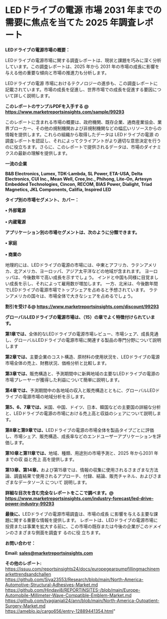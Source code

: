 # LEDドライブの電源 市場 2031 年までの需要に焦点を当てた 2025 年調査レポート

<strong><b>LEDドライブの電源市場の概要：</b></strong>

LEDドライブの電源市場に関する調査レポートは、現状と課題を巧みに深く分析しています。この調査レポートは、2025 年から 2031 年の市場の成長に影響を与える他の重要な傾向と市場の推進力も分析します。

LEDドライブの電源 市場におけるテクノロジーの進歩も、この調査レポートに記載されています。市場の成長を促進し、世界市場での成長を促進する要因について詳しく説明します。

<strong>このレポートのサンプルPDFを入手する @ <a href=https://www.marketreportsinsights.com/sample/99293>https://www.marketreportsinsights.com/sample/99293</a></strong>

このレポートに含まれる市場の概要は、政府機関、既存企業、通商産業協会、業界ブローカー、その他の規制機関および非規制機関などの幅広いリソースからの情報を提供します。これらの組織から取得したデータは LEDドライブの電源 の調査レポートを認証し、それによってクライアントがより適切な意思決定を行うのに役立ちます。さらに、このレポートで提供されるデータは、市場のダイナミクスの最新の理解を提供します。

<strong>一流の企業</strong>

<strong><b>B&B Electronics, Lumex, TDK-Lambda, SL Power, ETA-USA, Delta Electronics, CUI Inc., Mean Well, Cree,Inc., Phihong, Lite-On, Artesyn Embedded Technologies, Cincon, RECOM, BIAS Power, Dialight, Triad Magnetics, JKL Components, Califia, Inspired LED</b></strong>

<strong><b>タイプ別の市場セグメント、カバー：</b></strong>

<strong>• 外部電源<br><br>• 内蔵電源</strong>

<strong><b>アプリケーション別の市場セグメントは、次のように分類できます。</b></strong>

<strong>• 家庭<br><br>• 商業の</strong>

 地理的には、LEDドライブの電源の市場には、中東とアフリカ、ラテンアメリカ、北アメリカ、ヨーロッパ、アジア太平洋などの地域が含まれます。 ヨーロッパは、今後数年で高い成長を示すでしょう。 インドと中国も同様に目覚ましい成長を示し、それによって雇用数が増加します。 一方、北米は、今後数年間でLEDドライブの電源市場でトップシェアを占めると予想されています。 ラテンアメリカの国々は、市場全体で大きなシェアを占めるでしょう。

<strong>割引を受ける@ <a href=https://www.marketreportsinsights.com/discount/99293>https://www.marketreportsinsights.com/discount/99293</a></strong>

<strong><b>グローバルLEDドライブの電源市場は、（15）の章でよく特徴付けられています。</b></strong>

<strong><b>第</b></strong><strong><b>1章では、</b></strong>全体的なLEDドライブの電源市場レビュー、市場シェア、成長見通し、グローバルLEDドライブの電源市場に関連する製品の専門分野について説明します

<strong><b>第2章では、</b></strong>主要企業のコスト構造、原材料の使用状況を、LEDドライブの電源市場全体の売上、財務状況、価格分析と比較します。

<strong><b>第3章では、</b></strong>販売構造と、予測期間中に新興地域の主要なLEDドライブの電源の市場プレーヤーが獲得した利益について簡単に説明します。

<strong><b>第4章では、</b></strong>予測期間中の各地域の収入と販売構造とともに、グローバルLEDドライブの電源市場の地域分析を示します。

<strong><b>第5、6、7章では、</b></strong>米国、中国、ドイツ、日本、韓国などの主要国の詳細な分析と、LEDドライブの電源の市場における売上高と収益のシェアについて説明します。

<strong><b>第8章と第9章では、</b></strong>LEDドライブの電源の市場全体を製品タイプごとに評価し、市場シェア、販売構造、成長率などのエンドユーザーアプリケーションを評価します。

<strong><b>第10章と第11章では、</b></strong>地域、種類、用途別の市場予測と、2025 年から2031 年までの収 益と売上 高を提供します。

<strong><b>第13章、第14章、</b></strong>および第15章では、情報の収集に使用されるさまざまな方法論、調査結果で使用されるアプローチ、付録、結論、販売チャネル、およびさまざまなデータソース について 説明します。

<strong>詳細な目次を含む完全なレポートをここで調べます。@ <a href=https://www.marketreportsinsights.com/industry-forecast/led-drive-power-industry-99293>https://www.marketreportsinsights.com/industry-forecast/led-drive-power-industry-99293</a></strong>

<strong><b>最後に、</b></strong>LEDドライブの電源市場調査は、市場の成長 に影響を</a>与える主要な課題に関する重要な情報を提供します。 レポートは、LEDドライブの電源市場に投資または事業を拡大する前に、この市場の既存または今後の企業がこのドメインのさまざまな側面を調査す るのに役 立ちます。

<strong><b>お問い合わせ：</b></strong>

<strong>Email: </strong><a href=mailto:sales@marketreportsinsights.com><strong>sales@marketreportsinsights.com</strong></a>

<strong>その他のレポート:</strong>
<br>
<a href=https://issuu.com/reportsinsights24/docs/europegearpumpfillingmachinemarkettrendsandchallen>https://issuu.com/reportsinsights24/docs/europegearpumpfillingmachinemarkettrendsandchallen</a>
<br>
<a href=https://github.com/Siya23553/Research/blob/main/North-America-Automotive-Structural-Adhesives-Market.md>https://github.com/Siya23553/Research/blob/main/North-America-Automotive-Structural-Adhesives-Market.md</a>
<br>
<a href=https://github.com/Hindavi8/REPORTINSITES-/blob/main/Europe-Automobile-Millimeter-Wave-Compatible-Emblem-Market.md>https://github.com/Hindavi8/REPORTINSITES-/blob/main/Europe-Automobile-Millimeter-Wave-Compatible-Emblem-Market.md</a>
<br>
<a href=https://github.com/tyagianjali24/ann/blob/main/North-America-Outpatient-Surgery-Market.md>https://github.com/tyagianjali24/ann/blob/main/North-America-Outpatient-Surgery-Market.md</a>
<br>
<a href=https://ameblo.jp/cargo656/entry-12889441354.html>https://ameblo.jp/cargo656/entry-12889441354.html</a>"
